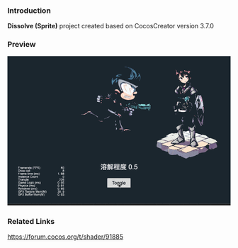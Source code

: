 ### Introduction
**Dissolve (Sprite)** project created based on CocosCreator version 3.7.0

### Preview
![image](../../../gif/202202/2022022407.gif)

### Related Links
https://forum.cocos.org/t/shader/91885